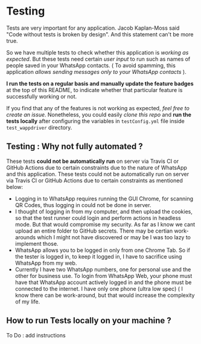 # Testing 

Tests are very important for any application. Jacob Kaplan-Moss said "Code without tests is broken by design". And this statement can't be more true.

So we have multiple tests to check whether this application is _working as expected_. But these tests need certain _user input_ to run such as names of people saved in your WhatsApp contacts. ( To avoid spamming, this application *allows sending messages only to your WhatsApp contacts* ).

__I run the tests on a regular basis and manually update the feature badges__ at the top of this README, to indicate whether that particular feature is successfully working or not. 

If you find that any of the features is not working as expected, _feel free to create an issue_. Nonetheless, you could easily *clone this repo* and **run the tests locally** after configuring the variables in `testConfig.yml` file inside `test_wappdriver` directory. 


## Testing : Why not fully automated ?

These tests __could not be automatically run__ on server via Travis CI or GitHub Actions due to certain constraints due to the nature of WhatsApp and this application. 
These tests could not be automatically run on server via Travis CI or GitHub Actions due to certain constraints as mentioned below:


- Logging in to WhatsApp requires running the GUI Chrome, for scanning QR Codes, thus logging in could not be done in server.
- I thought of logging in from my computer, and then upload the cookies, so that the test runner could login and perform actions in headless mode. But that would compromise my security. As far as I know we cant upload an entire folder to GitHub secrets. There may be certian work-arounds which I might not have discovered or may be I was too lazy to implement those.
- WhatsApp allows you to be logged in only from one Chrome Tab. So if the tester is logged in, to keep it logged in, I have to sacrifice using WhatsApp from my web.
- Currently I have two WhatsApp numbers, one for personal use and the other for business use. To login from WhatsApp Web, your phone must have that WhatsApp account actively logged in and the phone must be connected to the internet. I have only one phone (ultra low spec) ( I know there can be work-around, but that would increase the complexity of my life.




## How to run Tests locally on your machine ?

To Do : add instructions

